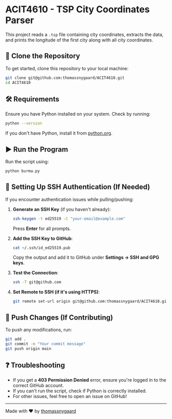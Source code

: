 # ACIT4610 - TSP City Coordinates Parser

This project reads a `.tsp` file containing city coordinates, extracts the data, and prints the longitude of the first city along with all city coordinates.

## 👥 Clone the Repository

To get started, clone this repository to your local machine:

```bash
git clone git@github.com:thomassnygaard/ACIT4610.git
cd ACIT4610
```

## 🛠 Requirements

Ensure you have Python installed on your system. Check by running:

```bash
python --version
```

If you don't have Python, install it from [python.org](https://www.python.org/downloads/).

## ▶️ Run the Program

Run the script using:

```bash
python burma.py
```

## 🔑 Setting Up SSH Authentication (If Needed)

If you encounter authentication issues while pulling/pushing:

1. **Generate an SSH Key** (if you haven't already):
   ```bash
   ssh-keygen -t ed25519 -C "your-email@example.com"
   ```
   Press **Enter** for all prompts.

2. **Add the SSH Key to GitHub**:
   ```bash
   cat ~/.ssh/id_ed25519.pub
   ```
   Copy the output and add it to GitHub under **Settings → SSH and GPG keys**.

3. **Test the Connection**:
   ```bash
   ssh -T git@github.com
   ```

4. **Set Remote to SSH (if it's using HTTPS)**:
   ```bash
   git remote set-url origin git@github.com:thomassnygaard/ACIT4610.git
   ```

## 🚀 Push Changes (If Contributing)

To push any modifications, run:

```bash
git add .
git commit -m "Your commit message"
git push origin main
```

## ❓ Troubleshooting

- If you get a **403 Permission Denied** error, ensure you're logged in to the correct GitHub account.
- If you can't run the script, check if Python is correctly installed.
- For other issues, feel free to open an issue on GitHub!

---
Made with ❤️ by [thomassnygaard](https://github.com/thomassnygaard)

